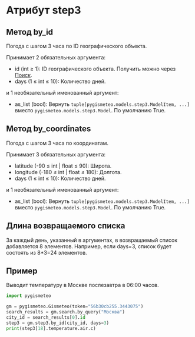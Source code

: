# Атрибут step3

## Метод by_id

Погода с шагом 3 часа по ID географического объекта.

Принимает 2 обязательных аргумента:

- id (int ≥ 1): ID географического объекта. Получить можно через [Поиск](search.md).
- days (1 ≤ int ≤ 10): Количество дней.

и 1 необязательный именованный аргумент:

- as_list (bool): Вернуть `tuple[pygismeteo.models.step3.ModelItem, ...]` вместо `pygismeteo.models.step3.Model`. По умолчанию True.

## Метод by_coordinates

Погода с шагом 3 часа по координатам.

Принимает 3 обязательных аргумента:

- latitude (-90 ≤ int | float ≤ 90): Широта.
- longitude (-180 ≤ int | float ≤ 180): Долгота.
- days (1 ≤ int ≤ 10): Количество дней.

и 1 необязательный именованный аргумент:

- as_list (bool): Вернуть `tuple[pygismeteo.models.step3.ModelItem, ...]` вместо `pygismeteo.models.step3.Model`. По умолчанию True.

## Длина возвращаемого списка

За каждый день, указанный в аргументах, в возвращаемый список добавляется 8 элементов. Например, если days=3, список будет состоять из 8\*3=24 элементов.

## Пример

Выводит температуру в Москве послезавтра в 06:00 часов.

```python
import pygismeteo

gm = pygismeteo.Gismeteo(token="56b30cb255.3443075")
search_results = gm.search.by_query("Москва")
city_id = search_results[0].id
step3 = gm.step3.by_id(city_id, days=3)
print(step3[18].temperature.air.c)
```
